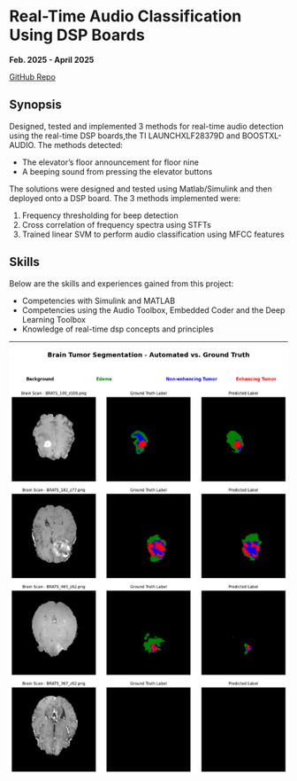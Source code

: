 # Real-Time Audio Classification Using DSP Boards 

**Feb. 2025 - April 2025**

[GitHub Repo](https://github.com/AlexSeferidis/RT-DSP-CW)

## Synopsis

Designed, tested and implemented 3 methods for real-time audio detection using the real-time DSP boards,the TI LAUNCHXLF28379D and BOOSTXL-AUDIO. The methods detected:

* The elevator’s floor announcement for floor nine
* A beeping sound from pressing the elevator buttons

The solutions were designed and tested using Matlab/Simulink and then deployed onto a DSP board. The 3 methods implemented were:

1. Frequency thresholding for beep detection
2. Cross correlation of frequency spectra using STFTs
3. Trained linear SVM to perform audio classification using MFCC features

## Skills

Below are the skills and experiences gained from this project:

* Competencies with Simulink and MATLAB
* Competencies using the Audio Toolbox, Embedded Coder and the Deep Learning Toolbox
* Knowledge of real-time dsp concepts and principles

---

![alt](exampletest.png 'title')